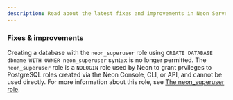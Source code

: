 ```yaml
---
description: Read about the latest fixes and improvements in Neon Serverless Postgres.
---
```


### Fixes & improvements

Creating a database with the `neon_superuser` role using `CREATE DATABASE dbname WITH OWNER neon_superuser` syntax is no longer permitted. The `neon_superuser` role is a `NOLOGIN` role used by Neon to grant prvileges to PostgreSQL roles created via the Neon Console, CLI, or API, and cannot be used directly. For more information about this role, see [The neon_superuser role](/docs/manage/roles#the-neonsuperuser-role).
